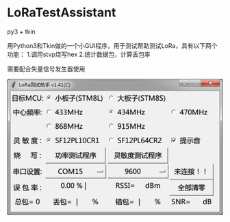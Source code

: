 # LoRaTestAssistant
py3 + tkin

用Python3和Tkin做的一个小GUI程序，用于测试帮助测试LoRa，具有以下两个功能：
1.调用stvp烧写hex
2.统计数据包，计算丢包率

需要配合矢量信号发生器使用

![image](https://github.com/emmic/LoRaTestAssistant/blob/master/screenshot/mainFrame.png)
